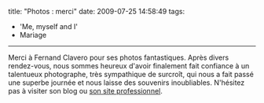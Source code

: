title: "Photos : merci"
date: 2009-07-25 14:58:49
tags:
  - 'Me, myself and I'
  - Mariage
---

Merci à Fernand Clavero pour ses photos fantastiques. Après divers rendez-vous, nous sommes heureux d'avoir finalement fait confiance à un talentueux photographe, très sympathique de surcroît, qui nous a fait passé une superbe journée et nous laisse des souvenirs inoubliables. N'hésitez pas à visiter son blog ou [son site professionnel](http://www.fernandclavero-photographe.fr/).